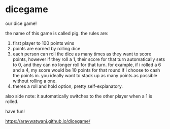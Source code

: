 # dicegame
our dice game!

the name of this game is called pig. the rules are:

1. first player to 100 points wins
2. points are earned by rolling dice
3. each person can roll the dice as many times as they want to score points, however if they roll a 1, their score for that turn automatically sets to 0, and they can no longer roll for that turn. for example, if i rolled a 6 and a 4, my score would be 10 points for that round if i choose to cash the points in. you ideally want to stack up as many points as possible without rolling a one.
4. theres a roll and hold option, pretty self-explanatory.

also side note: it automatically switches to the other player when a 1 is rolled.

have fun!

https://aravwatwani.github.io/dicegame/

